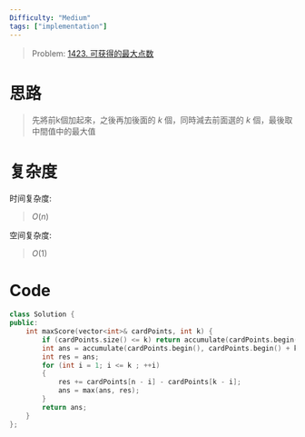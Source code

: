```yaml
---
Difficulty: "Medium"
tags: ["implementation"]
---
```


> Problem: [1423. 可获得的最大点数](https://leetcode.cn/problems/maximum-points-you-can-obtain-from-cards/description/)

# 思路

> 先將前k個加起來，之後再加後面的 $k$ 個，同時減去前面選的 $k$ 個，最後取中間值中的最大值

# 复杂度

时间复杂度:
> $O(n)$

空间复杂度:
> $O(1)$



# Code
```C++ []
class Solution {
public:
    int maxScore(vector<int>& cardPoints, int k) {
        if (cardPoints.size() <= k) return accumulate(cardPoints.begin(), cardPoints.end(), 0);
        int ans = accumulate(cardPoints.begin(), cardPoints.begin() + k, 0), n = cardPoints.size();
        int res = ans;
        for (int i = 1; i <= k ; ++i)
        {
            res += cardPoints[n - i] - cardPoints[k - i];
            ans = max(ans, res);
        }
        return ans;
    }
};
```
  
